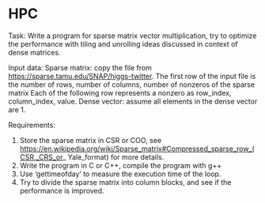 # HPC
Task: Write a program for sparse matrix vector multiplication, try to optimize the performance
with tiling and unrolling ideas discussed in context of dense matrices. 

Input data:
Sparse matrix: copy the file from https://sparse.tamu.edu/SNAP/higgs-twitter. The first row of
the input file is the number of rows, number of columns, number of nonzeros of the sparse
matrix Each of the following row represents a nonzero as row_index, column_index, value.
Dense vector: assume all elements in the dense vector are 1.

Requirements:
1) Store the sparse matrix in CSR or COO, see
https://en.wikipedia.org/wiki/Sparse_matrix#Compressed_sparse_row_(CSR,_CRS_or_
Yale_format) for more details.
2) Write the program in C or C++, compile the program with g++
3) Use ‘gettimeofday’ to measure the execution time of the loop.
4) Try to divide the sparse matrix into column blocks, and see if the performance is
improved.